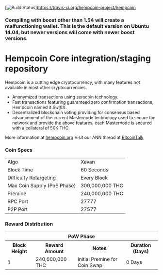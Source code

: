 
[![Build Status](https://travis-ci.org/hempcoin-project/hempcoin.svg?branch=master)](https://travis-ci.org/hempcoin-project/hempcoin



### Compiling with boost other than 1.54 will create a malfunctioning wallet. This is the default version on Ubuntu 14.04, but newer versions will come with newer boost versions.


# Hempcoin Core integration/staging repository


Hempcoin is a cutting edge cryptocurrency, with many features not available in most other cryptocurrencies.
- Anonymized transactions using zerocoin technology.
- Fast transactions featuring guaranteed zero confirmation transactions, Hempcoin named it _SwiftX_.
- Decentralized blockchain voting providing for consensus based advancement of the current Masternode
  technology used to secure the network and provide the above features, each Masternode is secured
  with a collateral of 50K THC.

More information at [hempcoin.org](https://www.hempcoin.org) Visit our ANN thread at [BitcoinTalk](https://bitcointalk.org/index.php?topic=506320.0)


### Coin Specs
<table>
<tr><td>Algo</td><td>Xevan</td></tr>
<tr><td>Block Time</td><td>60 Seconds</td></tr>
<tr><td>Difficulty Retargeting</td><td>Every Block</td></tr>
<tr><td>Max Coin Supply (PoS Phase)</td><td>300,000,000 THC</td></tr>
<tr><td>Premine</td><td>240,000,000 THC</td></tr>
<tr><td>RPC Port</td><td>27777</td></tr>
<tr><td>P2P Port</td><td>27577</td></tr>
</table>


### Reward Distribution

<table>
<th colspan=4>PoW Phase</th>
<tr><th>Block Height</th><th>Reward Amount</th><th>Notes</th><th>Duration (Days)</th></tr>
<tr><td>1</td><td>240,000,000 THC</td><td>Initial Premine for Coin Swap</td><td>0 Days</td></tr>

